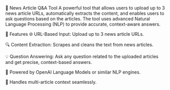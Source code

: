 📰 News Article Q&A Tool
A powerful tool that allows users to upload up to 3 news article URLs, automatically extracts the content, and enables users to ask questions based on the articles. The tool uses advanced Natural Language Processing (NLP) to provide accurate, context-aware answers.

🚀 Features
🌐 URL-Based Input: Upload up to 3 news article URLs.

🔍 Content Extraction: Scrapes and cleans the text from news articles.

💡 Question Answering: Ask any question related to the uploaded articles and get precise, context-based answers.

🤖 Powered by OpenAI Language Models or similar NLP engines.

🧠 Handles multi-article context seamlessly.
